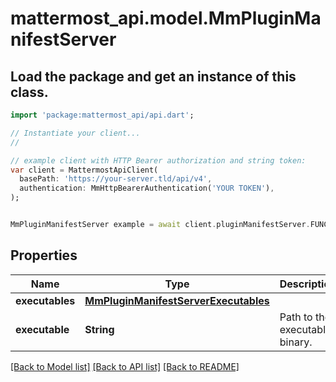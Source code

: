 # mattermost_api.model.MmPluginManifestServer

## Load the package and get an instance of this class.
```dart
import 'package:mattermost_api/api.dart';

// Instantiate your client...
//

// example client with HTTP Bearer authorization and string token:
var client = MattermostApiClient(
  basePath: 'https://your-server.tld/api/v4',
  authentication: MmHttpBearerAuthentication('YOUR TOKEN'),
);


MmPluginManifestServer example = await client.pluginManifestServer.FUNCTION_THAT_RETURNS_THIS_CLASS();

```

## Properties
Name | Type | Description | Notes
------------ | ------------- | ------------- | -------------
**executables** | [**MmPluginManifestServerExecutables**](MmPluginManifestServerExecutables.md) |  | [optional] 
**executable** | **String** | Path to the executable binary. | [optional] 

[[Back to Model list]](../GENERATED_README.md#documentation-for-models) [[Back to API list]](../GENERATED_README.md#documentation-for-api-endpoints) [[Back to README]](../GENERATED_README.md)


